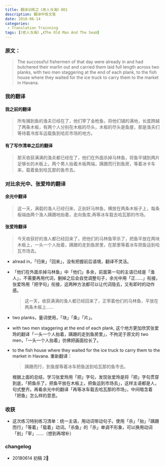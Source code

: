 ```yaml
---
title: 翻译训练之《老人与海》001
description: 翻译中炼文笔
date: 2018-06-14
categories: 
 - Translation Trainning
tags: [《老人与海》,《The Old Man And The Sea》]
---
```


### 原文：

> The successful fishermen of that day were already in and had butchered their marlin out and carried them laid full length across two planks, with two men staggering at the end of each plank, to the fish house where they waited for the ice truck to carry them to the market in Havana.

### 我的翻译

#### 我之前的翻译

>  所有捕到鱼的渔夫已经在了，他们宰了金枪鱼，将他们铺的满地，长度跨越了两条木板，有两个人分别在木板的尽头，木板的尽头是鱼屋，那是渔夫们等待着冷库车运载鱼到哈尼市场的地方。

#### 有了写作清单之后的翻译

> 那天收获满满的渔夫都已经在了，他们在外面杀掉马林鱼，将鱼平铺到两片足够长的木板上，两个男人抬着木板两端，蹒跚而行到鱼房，等着冰卡车来，载着鱼到哈瓦那的鱼市去。

### 对比余光中、张爱玲的翻译

#### 余光中翻译

> 这一天，满载的渔人已经归来，正剖好马林鱼，横放在两条木板子上，每条板端由两个渔人蹒跚地抬着，走向鱼库;再等冰车载去哈瓦那的市场。

#### 张爱玲翻译

> 今天收获好的渔人都已经回来了，把他们的马林鱼宰杀了，把鱼平放在两块木板上，一头一个人抬着，蹒跚的走到鱼房里，在那里等着冰车把鱼运到哈瓦市场去。

- alread in，「归来」「回来」，没有把握前后语境，翻译不灵活。

- 「他们在外面杀掉马林鱼」中「他们」多余，前面第一句的主语已经是「渔人」，不需要再用代词，删掉之后会自觉调整句子，余光中用「正……」衔接，张爱玲用「把字句」衔接，这两种方法都可以让代词隐去，又有即时的动作感。

  > 这一天，收获满满的渔人都已经回来了，正宰着他们的马林鱼，平放在两条木板上……

- two planks，量词使用，「块」「条」「片」。

- with two men staggering at the end of each plank, 这个地方更加欣赏张爱玲的翻译「一头一个人抬着，蹒跚的走到鱼房里」，不拘泥于原文的 two men，「一头一个人抬着」仿佛把画面拉长了。

- to the fish house where they waited for the ice truck to carry them to the market in Havana. 重新翻译：

  > 蹒跚而行，到鱼屋等着冰车把鱼送到哈瓦那的鱼市去。

  根据上面的总结，学习张爱玲用「把」字句，发现张爱玲是将「把」字句贯穿到底，「把鱼杀了，把鱼平放在木板上，把鱼运到市场去」，这样主语都是人，句式整齐。再看余光中的翻译「再等冰车载去哈瓦那的市场」，中间暗含着「把鱼」怎么样的意思。

### 收获

- 这次练习特别练习清单：统一主语，用动词带动句子。使用「杀」「抬」「蹒跚而行」「等着」「载着」动词。「杀鱼」的「杀」单调不形象，可以换用动词「剖」「宰」……（想到再增补）



### changelog

- 20180614 初稿 2🍅

